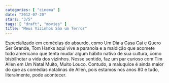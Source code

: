 ```yaml
---
categories: [ "cinema" ]
date: "2012-07-20"
stars: "3/5"
tags: [ "draft", "movies" ]
title: "Meus Vizinhos São um Terror"
---
```

Especializado em comédias do absurdo, como Um Dia a Casa Cai e Quero
Ser Grande, Tom Hanks aqui vive a paranoia e a maldição que acomete
todo americano que tenta mudar algum hábito nativo de sua cultura, como
bisbilhotar a vida dos vizinhos. Nesse sentido, faz um par curioso com
Tim Allen em Um Natal Muito, Muito Louco. Contudo, a maluquice é ainda
maior do que as comédias natalinas de Allen, pois estamos nos anos 80
e tudo, literalmente, pode acontecer.

